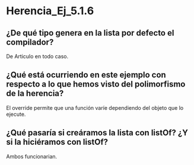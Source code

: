 # Herencia_Ej_5.1.6

## ¿De qué tipo genera en la lista por defecto el compilador?
De Articulo en todo caso.
## ¿Qué está ocurriendo en este ejemplo con respecto a lo que hemos visto del polimorfismo de la herencia?
El override permite que una función varíe dependiendo del objeto que lo ejecute.
## ¿Qué pasaría si creáramos la lista con listOf<Ordenador>? ¿Y si la hiciéramos con listOf<Any>?
Ambos funcionarian.
